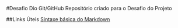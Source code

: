 #Desafio Dio Git/GitHub
Repositório criado para o Desafio do Projeto


##Links Úteis 
[Sintaxe básica do Markdown](https://www.markdownguide.org/basic-syntax/)
 
